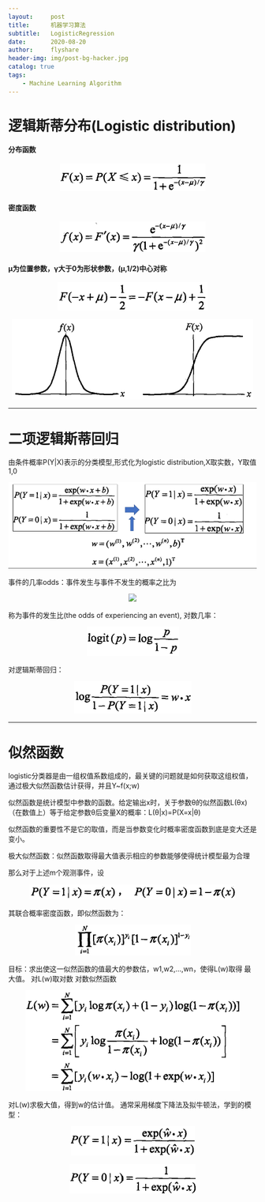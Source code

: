 ```yaml
---
layout:     post
title:      机器学习算法
subtitle:   LogisticRegression
date:       2020-08-20
author:     flyshare
header-img: img/post-bg-hacker.jpg
catalog: true
tags:
    - Machine Learning Algorithm
---
```



# 逻辑斯蒂分布(Logistic distribution)

#### 分布函数

<!-- logisticRegressionDistributionFunc.png -->
<p align='center'>
      <img src="/img/logisticRegressionDistributionFunc.png">
</p>

#### 密度函数

<!--LRdensity.png-->

<p align='center'>
      <img src="/img/LRdensity.png">
</p>

#### μ为位置参数，γ大于0为形状参数，(μ,1/2)中心对称

<p align='center'>
      <img src="/img/LR3.png">
</p>

<p align='center'>
      <img src="/img/LR4.png">
</p>

---

# 二项逻辑斯蒂回归

由条件概率P(Y|X)表示的分类模型,形式化为logistic distribution,X取实数，Y取值1,0

<p align='center'>
      <img src="/img/LR5.png">
</p>


事件的几率odds：事件发生与事件不发生的概率之比为

<p align='center'>
      <img src="/img/LR6.png">
</p>

称为事件的发生比(the odds of experiencing an event), 
对数几率：

<p align='center'>
      <img src="/img/LR7.png">
</p>

对逻辑斯蒂回归：

<p align='center'>
      <img src="/img/LR8.png">
</p>

---

# 似然函数

logistic分类器是由一组权值系数组成的，最关键的问题就是如何获取这组权值，通过极大似然函数估计获得，并且Y~f(x;w)

似然函数是统计模型中参数的函数。给定输出x时，关于参数θ的似然函数L(θx)（在数值上）等于给定参数θ后变量X的概率：L(θ|x)=P(X=x|θ)

似然函数的重要性不是它的取值，而是当参数变化时概率密度函数到底是变大还是变小。

极大似然函数：似然函数取得最大值表示相应的参数能够使得统计模型最为合理


那么对于上述m个观测事件，设

<p align='center'>
      <img src="/img/LR9.png">
</p>

其联合概率密度函数，即似然函数为：

<p align='center'>
      <img src="/img/LR10.png">
</p>

目标：求出使这一似然函数的值最大的参数估，w1,w2,…,wn，使得L(w)取得 最大值。
对L(w)取对数
对数似然函数

<p align='center'>
      <img src="/img/LR11.png">
</p>

对L(w)求极大值，得到w的估计值。
通常采用梯度下降法及拟牛顿法，学到的模型：

<p align='center'>
      <img src="/img/LR12.png">
</p>


<p align='center'>
      <img src="/img/LR13.png">
</p>





